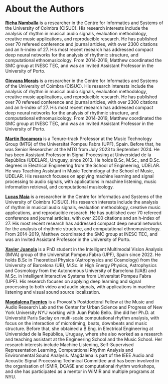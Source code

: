 About the Authors
=================

[**Richa Namballa**](https://richa-namballa.github.io) is a researcher in the Centre for Informatics and Systems of 
the University of Coimbra (CISUC). His research interests include the analysis of rhythm 
in musical audio signals, evaluation methodology, creative music applications, and 
reproducible research. He has published over 70 refereed conference and journal 
articles, with over 2300 citations and an h-index of 27. His most recent research has 
addressed compact deep neural networks for the analysis of rhythmic structure, and 
computational ethnomusicology. From 2014-2019, Matthew coordinated the SMC group at 
INESC TEC, and was an Invited Assistant Professor in the University of Porto. 

<!-- <a href="https://mepdavies.github.io" target="_blank">website</a> -->

[**Giovana Morais**](https://steinhardt.nyu.edu/people/giovana-morais) is a researcher in the Centre for Informatics and Systems of 
the University of Coimbra (CISUC). His research interests include the analysis of rhythm 
in musical audio signals, evaluation methodology, creative music applications, and 
reproducible research. He has published over 70 refereed conference and journal 
articles, with over 2300 citations and an h-index of 27. His most recent research has 
addressed compact deep neural networks for the analysis of rhythmic structure, and 
computational ethnomusicology. From 2014-2019, Matthew coordinated the SMC group at 
INESC TEC, and was an Invited Assistant Professor in the University of Porto. 

<!-- <a href="https://mepdavies.github.io" target="_blank">website</a> -->

[**Martin Rocamora**](https://rocamora.uy) is a Tenure-track Professor at the Music Technology Group (MTG) of the Universitat Pompeu Fabra (UPF), Spain. Before that, he was Senior Researcher at the MTG from July 2023 to September 2024. He has been Assistant Professor in Signal Processing at Universidad de la República (UDELAR), Uruguay, since 2013. He holds B.Sc, M.Sc., and D.Sc. degrees in Electrical Engineering from the School of Engineering, UDELAR. He was Teaching Assistant in Music Technology at the School of Music, UDELAR. His research focuses on applying machine learning and signal processing to audio signals, with applications in machine listening, music information retrieval, and computational musicology.

<!-- <a href="https://rocamora.uy" target="_blank">website</a> -->

[**Lucas Maia**]() is a researcher in the Centre for Informatics and Systems of 
the University of Coimbra (CISUC). His research interests include the analysis of rhythm 
in musical audio signals, evaluation methodology, creative music applications, and 
reproducible research. He has published over 70 refereed conference and journal 
articles, with over 2300 citations and an h-index of 27. His most recent research has 
addressed compact deep neural networks for the analysis of rhythmic structure, and 
computational ethnomusicology. From 2014-2019, Matthew coordinated the SMC group at 
INESC TEC, and was an Invited Assistant Professor in the University of Porto. 

<!-- <a href="https://mepdavies.github.io" target="_blank">website</a> -->

[**Xavier Juanola**](https:/xavijuanola.github.io) is a PhD student in the Intelligent Multimodal Vision Analysis (IMVA) group of the Universitat Pompeu Fabra (UPF), Spain since 2022. He holds B.Sc in Theoretical Physics (Astrophysics and Cosmology) from the University of Barcelona (UB), M.Sc. in High Energy Physics, Astrophysics and Cosmology from the Autonomous University of Barcelona (UAB) and M.Sc. in Intelligent Interactive Systems from Universitat Pompeu Fabra (UPF). His research focuses on applying deep learning and signal processing to both video and audio signals, with applications in machine listening and visual sound source localization.

<!-- <a href="https:/xavijuanola.github.io" target="_blank">website</a> -->

[**Magdalena Fuentes**](https://magdalenafuentes.github.io) is a Provost's Postdoctoral Fellow at the Music and Audio Research 
Lab and the Center for Urban Science and Progress of New York University NYU working 
with Juan Pablo Bello. She did her Ph.D. at Université Paris Saclay on multi-scale 
computational rhythm analysis, with focus on the interaction of microtiming, beats, 
downbeats and music structure. Before that, she obtained a B.Eng. in Electrical 
Engineering at Universidad de la República, Uruguay, where she also worked as a research 
and teaching assistant at the Engineering School and the Music School. Her research 
interests include Machine Listening,  Self-Supervised Representation Learning, 
Computational Rhythm Analysis and Environmental Sound Analysis. Magdalena is part of the 
IEEE Audio and Acoustic Signal Processing Technical Committee and has been involved in 
the organisation of ISMIR, DCASE and computational rhythm workshops, and she has 
participated as a mentor in WiMIR and multiple programs at NYU. 

<!-- <a href="https://magdalenafuentes.github.io" target="_blank">website</a> -->

